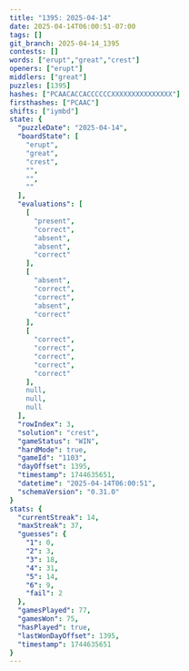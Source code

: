 ```yaml
---
title: "1395: 2025-04-14"
date: 2025-04-14T06:00:51-07:00
tags: []
git_branch: 2025-04-14_1395
contests: []
words: ["erupt","great","crest"]
openers: ["erupt"]
middlers: ["great"]
puzzles: [1395]
hashes: ["PCAACACCACCCCCCXXXXXXXXXXXXXXX"]
firsthashes: ["PCAAC"]
shifts: ["iymbd"]
state: {
  "puzzleDate": "2025-04-14",
  "boardState": [
    "erupt",
    "great",
    "crest",
    "",
    "",
    ""
  ],
  "evaluations": [
    [
      "present",
      "correct",
      "absent",
      "absent",
      "correct"
    ],
    [
      "absent",
      "correct",
      "correct",
      "absent",
      "correct"
    ],
    [
      "correct",
      "correct",
      "correct",
      "correct",
      "correct"
    ],
    null,
    null,
    null
  ],
  "rowIndex": 3,
  "solution": "crest",
  "gameStatus": "WIN",
  "hardMode": true,
  "gameId": "1103",
  "dayOffset": 1395,
  "timestamp": 1744635651,
  "datetime": "2025-04-14T06:00:51",
  "schemaVersion": "0.31.0"
}
stats: {
  "currentStreak": 14,
  "maxStreak": 37,
  "guesses": {
    "1": 0,
    "2": 3,
    "3": 18,
    "4": 31,
    "5": 14,
    "6": 9,
    "fail": 2
  },
  "gamesPlayed": 77,
  "gamesWon": 75,
  "hasPlayed": true,
  "lastWonDayOffset": 1395,
  "timestamp": 1744635651
}
---
```

<!-- more -->
